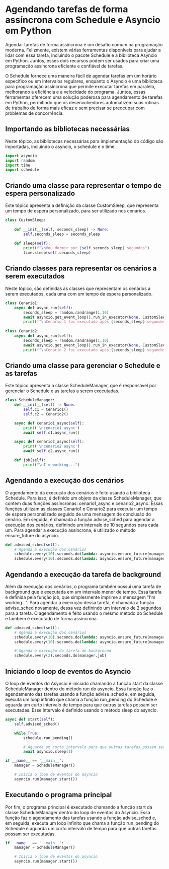 <h1>Agendando tarefas de forma assíncrona com Schedule e Asyncio em Python</h1>
Agendar tarefas de forma assíncrona é um desafio comum na programação moderna. Felizmente, existem várias ferramentas disponíveis para ajudar a lidar com essa tarefa, incluindo o pacote Schedule e a biblioteca Asyncio em Python. Juntos, esses dois recursos podem ser usados para criar uma programação assíncrona eficiente e confiável de tarefas.

O Schedule fornece uma maneira fácil de agendar tarefas em um horário específico ou em intervalos regulares, enquanto o Asyncio é uma biblioteca para programação assíncrona que permite executar tarefas em paralelo, melhorando a eficiência e a velocidade do programa. Juntos, essas ferramentas oferecem uma solução poderosa para agendamento de tarefas em Python, permitindo que os desenvolvedores automatizem suas rotinas de trabalho de forma mais eficaz e sem precisar se preocupar com problemas de concorrência.

<h2>Importando as bibliotecas necessárias</h2> 
Neste tópico, as bibliotecas necessárias para implementação do código são importadas, incluindo o asyncio, o schedule e o time.

```python
import asyncio
import random
import time
import schedule
```

<h2>Criando uma classe para representar o tempo de espera personalizado</h2>
Este tópico apresenta a definição da classe CustomSleep, que representa um tempo de espera personalizado, para ser utilizado nos cenários.

```python
class CustomSleep:
    
    def __init__(self, seconds_sleep) -> None:
        self.seconds_sleep = seconds_sleep
    
    def sleep(self):
        print(f"\nVou dormir por {self.seconds_sleep} segundos")
        time.sleep(self.seconds_sleep)

```

<h2>Criando classes para representar os cenários a serem executados</h2>
Neste tópico, são definidas as classes que representam os cenários a serem executados, cada uma com um tempo de espera personalizado.

```python
class Cenario1:
    async def async_run(self):
        seconds_sleep = random.randrange(1,10)
        await asyncio.get_event_loop().run_in_executor(None, CustomSleep(seconds_sleep).sleep)
        print(f"\nCenario 1 foi executado após {seconds_sleep} segundos")
        
class Cenario2:
    async def async_run(self):
        seconds_sleep = random.randrange(1,10)
        await asyncio.get_event_loop().run_in_executor(None, CustomSleep(seconds_sleep).sleep)
        print(f"\nCenario 2 foi executado após {seconds_sleep} segundos")   
```

<h2>Criando uma classe para gerenciar o Schedule e as tarefas</h2>
Este tópico apresenta a classe ScheduleManager, que é responsável por gerenciar o Schedule e as tarefas a serem executadas.

```python
class ScheduleManager:
    def __init__(self) -> None:
        self.c1 = Cenario1()
        self.c2 = Cenario2()

    async def cenario1_async(self):
        print('\ncenario1 async')
        await self.c1.async_run()

    async def cenario2_async(self):
        print('\ncenario2 async')
        await self.c2.async_run()

    def job(self):
        print("\nI'm working...")
```

<h2>Agendando a execução dos cenários</h2>
O agendamento da execução dos cenários é feito usando a biblioteca Schedule. Para isso, é definido um objeto da classe ScheduleManager, que contém duas funções assíncronas: cenario1_async e cenario2_async. Essas funções utilizam as classes Cenario1 e Cenario2 para executar um tempo de espera personalizado seguido de uma mensagem de conclusão do cenário. Em seguida, é chamada a função advise_sched para agendar a execução dos cenários, definindo um intervalo de 10 segundos para cada um. Para agendar a execução assíncrona, é utilizado o método ensure_future do asyncio.

```python
def advised_sched(self):
    # Agenda a execução dos cenários
    schedule.every(10).seconds.do(lambda: asyncio.ensure_future(manager.cenario1_async()))
    schedule.every(10).seconds.do(lambda: asyncio.ensure_future(manager.cenario2_async()))
```

<h2>Agendando a execução da tarefa de background</h2>
Além da execução dos cenários, o programa também possui uma tarefa de background que é executada em um intervalo menor de tempo. Essa tarefa é definida pela função job, que simplesmente imprime a mensagem "I'm working...". Para agendar a execução dessa tarefa, é chamada a função advise_sched novamente, dessa vez definindo um intervalo de 2 segundos para a tarefa. O agendamento é feito usando o mesmo método do Schedule e também é executado de forma assíncrona.

```python
def advised_sched(self):
    # Agenda a execução dos cenários
    schedule.every(10).seconds.do(lambda: asyncio.ensure_future(manager.cenario1_async()))
    schedule.every(10).seconds.do(lambda: asyncio.ensure_future(manager.cenario2_async()))

    # Agenda a execução da tarefa de background
    schedule.every(2).seconds.do(manager.job)
```

<h2>Iniciando o loop de eventos do Asyncio</h2>
O loop de eventos do Asyncio é iniciado chamando a função start da classe ScheduleManager dentro do método run do asyncio. Essa função faz o agendamento das tarefas usando a função advise_sched e, em seguida, executa um loop infinito que chama a função run_pending do Schedule e aguarda um curto intervalo de tempo para que outras tarefas possam ser executadas. Esse intervalo é definido usando o método sleep do asyncio.

```python
async def start(self):
    self.advised_sched()

    while True:
        schedule.run_pending()

        # Aguarda um curto intervalo para que outras tarefas possam ser executadas
        await asyncio.sleep(1)

if __name__ == '__main__':
    manager = ScheduleManager()

    # Inicia o loop de eventos do asyncio
    asyncio.run(manager.start())
```

<h2>Executando o programa principal</h2>
Por fim, o programa principal é executado chamando a função start da classe ScheduleManager dentro do loop de eventos do Asyncio. Essa função faz o agendamento das tarefas usando a função advise_sched e, em seguida, executa um loop infinito que chama a função run_pending do Schedule e aguarda um curto intervalo de tempo para que outras tarefas possam ser executadas.

```python
if __name__ == '__main__':
    manager = ScheduleManager()

    # Inicia o loop de eventos do asyncio
    asyncio.run(manager.start())
```
